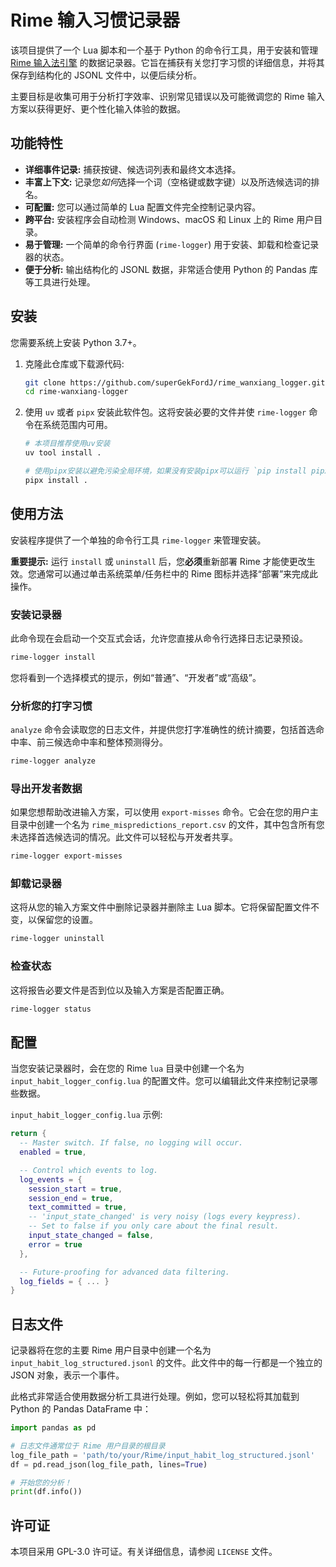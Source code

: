 # Rime 输入习惯记录器

该项目提供了一个 Lua 脚本和一个基于 Python 的命令行工具，用于安装和管理 [Rime 输入法引擎](https://rime.im/) 的数据记录器。它旨在捕获有关您打字习惯的详细信息，并将其保存到结构化的 JSONL 文件中，以便后续分析。

主要目标是收集可用于分析打字效率、识别常见错误以及可能微调您的 Rime 输入方案以获得更好、更个性化输入体验的数据。

## 功能特性

-   **详细事件记录:** 捕获按键、候选词列表和最终文本选择。
-   **丰富上下文:** 记录您*如何*选择一个词（空格键或数字键）以及所选候选词的排名。
-   **可配置:** 您可以通过简单的 Lua 配置文件完全控制记录内容。
-   **跨平台:** 安装程序会自动检测 Windows、macOS 和 Linux 上的 Rime 用户目录。
-   **易于管理:** 一个简单的命令行界面 (`rime-logger`) 用于安装、卸载和检查记录器的状态。
-   **便于分析:** 输出结构化的 JSONL 数据，非常适合使用 Python 的 Pandas 库等工具进行处理。

## 安装

您需要系统上安装 Python 3.7+。

1.  克隆此仓库或下载源代码:
    ```bash
    git clone https://github.com/superGekFordJ/rime_wanxiang_logger.git
    cd rime-wanxiang-logger
    ```

2.  使用 `uv` 或者 `pipx` 安装此软件包。这将安装必要的文件并使 `rime-logger` 命令在系统范围内可用。
    ```bash
    # 本项目推荐使用uv安装
    uv tool install .

    # 使用pipx安装以避免污染全局环境，如果没有安装pipx可以运行 `pip install pipx`
    pipx install .
    ```

## 使用方法

安装程序提供了一个单独的命令行工具 `rime-logger` 来管理安装。

**重要提示:** 运行 `install` 或 `uninstall` 后，您**必须**重新部署 Rime 才能使更改生效。您通常可以通过单击系统菜单/任务栏中的 Rime 图标并选择“部署”来完成此操作。

### 安装记录器

此命令现在会启动一个交互式会话，允许您直接从命令行选择日志记录预设。

```bash
rime-logger install
```

您将看到一个选择模式的提示，例如“普通”、“开发者”或“高级”。

### 分析您的打字习惯

`analyze` 命令会读取您的日志文件，并提供您打字准确性的统计摘要，包括首选命中率、前三候选命中率和整体预测得分。

```bash
rime-logger analyze
```

### 导出开发者数据

如果您想帮助改进输入方案，可以使用 `export-misses` 命令。它会在您的用户主目录中创建一个名为 `rime_mispredictions_report.csv` 的文件，其中包含所有您未选择首选候选词的情况。此文件可以轻松与开发者共享。

```bash
rime-logger export-misses
```

### 卸载记录器

这将从您的输入方案文件中删除记录器并删除主 Lua 脚本。它将保留配置文件不变，以保留您的设置。

```bash
rime-logger uninstall
```

### 检查状态

这将报告必要文件是否到位以及输入方案是否配置正确。

```bash
rime-logger status
```

## 配置

当您安装记录器时，会在您的 Rime `lua` 目录中创建一个名为 `input_habit_logger_config.lua` 的配置文件。您可以编辑此文件来控制记录哪些数据。

`input_habit_logger_config.lua` 示例:
```lua
return {
  -- Master switch. If false, no logging will occur.
  enabled = true,

  -- Control which events to log.
  log_events = {
    session_start = true,
    session_end = true,
    text_committed = true,
    -- 'input_state_changed' is very noisy (logs every keypress).
    -- Set to false if you only care about the final result.
    input_state_changed = false,
    error = true
  },

  -- Future-proofing for advanced data filtering.
  log_fields = { ... }
}
```

## 日志文件

记录器将在您的主要 Rime 用户目录中创建一个名为 `input_habit_log_structured.jsonl` 的文件。此文件中的每一行都是一个独立的 JSON 对象，表示一个事件。

此格式非常适合使用数据分析工具进行处理。例如，您可以轻松将其加载到 Python 的 Pandas DataFrame 中：

```python
import pandas as pd

# 日志文件通常位于 Rime 用户目录的根目录
log_file_path = 'path/to/your/Rime/input_habit_log_structured.jsonl'
df = pd.read_json(log_file_path, lines=True)

# 开始您的分析！
print(df.info())
```

## 许可证

本项目采用 GPL-3.0 许可证。有关详细信息，请参阅 `LICENSE` 文件。
